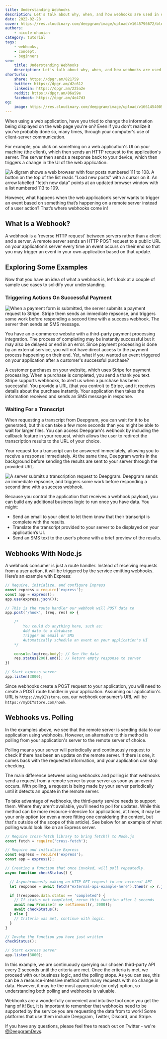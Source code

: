 ```yaml
---
title: Understanding Webhooks
description: Let's talk about why, when, and how webhooks are used in development.
date: 2022-02-28
cover: https://res.cloudinary.com/deepgram/image/upload/v1645796672/blog/2022/02/understanding-webhooks/Understanding-Webhooks%402x.jpg
authors:
    - nicole-ohanian
category: tutorial
tags:
    - webhooks,
    - concept,
    - beginners
seo:
    title: Understanding Webhooks
    description: Let's talk about why, when, and how webhooks are used in development.
shorturls:
    share: https://dpgr.am/821759
    twitter: https://dpgr.am/d2c612
    linkedin: https://dpgr.am/225a2e
    reddit: https://dpgr.am/86a59e
    facebook: https://dpgr.am/4e47d3
og:
    image: https://res.cloudinary.com/deepgram/image/upload/v1661454005/blog/understanding-webhooks/ograph.png
---
```


When using a web application, have you tried to change the information being displayed on the web page you're on? Even if you don't realize it you've probably done so, many times, through your computer's use of client-server communication.

For example, you click on something on a web application's UI on your machine (the client), which then sends an HTTP request to the application's server. The server then sends a response back to your device, which then triggers a change in the UI of the web application.

![A digram shows a web browser with four posts numbered 111 to 108. A button on the top of the list reads "Load new posts" with a cursor on it. An arrow labelled "fetch new data" points at an updated browser window with a list numbered 113 to 109.](https://res.cloudinary.com/deepgram/image/upload/v1645796695/blog/2022/02/understanding-webhooks/update-ui.png)

However, what happens when the web application’s server wants to trigger an event based on something that’s happening on a remote server instead of a user action? That’s where webhooks come in!

## What Is a Webhook?

A webhook is a 'reverse HTTP request' between servers rather than a client and a server. A remote server sends an HTTP POST request to a public URL on your application’s server every time an event occurs on their end so that you may trigger an event in your own application based on that update.

## Exploring Some Examples

Now that you have an idea of what a webhook is, let's look at a couple of sample use cases to solidify your understanding.

### Triggering Actions On Successful Payment

![When a payment form is submitted, the server submits a payment request to Stripe. Stripe them sends an immediate repsonse, and triggers some work before responding a second time with a success webhook. The server then sends an SMS message.](https://res.cloudinary.com/deepgram/image/upload/v1645796801/blog/2022/02/understanding-webhooks/stripe-flow.png)

You have an e-commerce website with a third-party payment processing integration. The process of completing  may be instantly successful but it may also be delayed or end in an error. Since payment processing is done by an external service, you will not have direct access to the payment process happening on their end. Yet, what if you wanted an event triggered on your application after a customer's successful purchase?

A customer purchases on your website, which uses Stripe for payment processing. When a purchase is completed, you send a thank you text. Stripe supports webhooks, to alert us when a purchase has been successful. You provide a URL (that you control) to Stripe, and it receives details about the purchase instantly. Your application then takes the information received and sends an SMS message in response.

### Waiting For a Transcript

When requesting a transcript from Deepgram, you can wait for it to be generated, but this can take a few more seconds than you might be able to wait for larger files. You can access Deepgram's webhook by including the callback feature in your request, which allows the user to redirect the transcription results to the URL of your choice.

Your request for a transcript can be answered immediately, allowing you to receive a response immediately. At the same time, Deepgram works in the background before sending the results are sent to your server through the provided URL.

![A server submits a transcription request to Deepgram. Deepgram sends an immediate repsonse, and triggers some work before responding a second time with a success webhook.](https://res.cloudinary.com/deepgram/image/upload/v1645796695/blog/2022/02/understanding-webhooks/deepgram.png)

Because you control the application that receives a webhook payload, you can build any additional business logic to run once you have data. You might:

*   Send an email to your client to let them know that their transcript is complete with the results.
*   Translate the transcript provided to your server to be displayed on your application’s UI.
*   Send an SMS text to the user's phone with a brief preview of the results.

## Webhooks With Node.js

A webhook consumer is just a route handler. Instead of receiving requests from a user action, it will be triggered by the service emitting webhooks. Here’s an example with Express:

```js
// Require, initialize, and configure Express
const express = require('express');
const app = express();
app.use(express.json());

// This is the route handler our webhook will POST data to
app.post('/hook', (req, res) => {

    /*
        You could do anything here, such as:
        Add data to a database
        Trigger an email or SMS
        Automatically schedule an event on your application's UI
    */

	console.log(req.body); // See the data
	res.status(200).end(); // Return empty response to server
})

// Start express server
app.listen(3000);
```

Since webhooks create a POST request to your application, you will need to create a POST route handler in your application. Assuming our application's URL is `https://myDIYstore.com`, our webhook consumer’s URL will be `https://myDIYstore.com/hook`.

## Webhooks vs. Polling

In the examples above, we see that the remote server is sending data to our application using webhooks. However, an alternative to this method is polling from your application's server to the remote server of choice.

Polling means your server will periodically and continuously request to check if there has been an update on the remote server. If there is one, it comes back with the requested information, and your application can stop checking.

The main difference between using webhooks and polling is that webhooks send a request from a remote server to your server as soon as an event occurs. With polling, a request is being made by your server periodically until it detects an update in the remote server.

To take advantage of webhooks, the third-party service needs to support them. Where they aren't available, you'll need to poll for updates. While this method can be more resource-intensive for applications, at times, it may be your only option (or even a more fitting one considering the context, but that's outside of the scope of this article). See below for an example of what polling would look like on an Express server.

```js
// Require cross-fetch library to bring fetch() to Node.js
const fetch = require('cross-fetch');

// Require and initialize Express
const express = require('express');
const app = express();

// Creating a function that once invoked, will poll repeatedly.
async function checkStatus() {

  // Asynchronously making an HTTP GET request to our external API
  let response = await fetch("external-api-example-here").then(r => r.json());

  if (!response.data.status == 'completed') {
    // If status not completed, rerun this function after 2 seconds
    await new Promise(r => setTimeout(r, 2000));
    await checkStatus();
  } else {
    // Criteria was met, continue with logic.
  }
}

// Invoke the function you have just written
checkStatus();

// Start express server
app.listen(3000);
```

In this example, we are continuously querying our chosen third-party API every 2 seconds until the criteria are met. Once the criteria is met, we proceed with our business logic, and the polling stops. As you can see, this can be a resource-intensive method with many requests with no change in data. However, it may be the most appropriate (or only) option, so understanding both polling and webhooks is valuable.

Webhooks are a wonderfully convenient and intuitive tool once you get the hang of it! But, it is important to remember that webhooks need to be supported by the service you are requesting the data from to work! Some platforms that use them include Deepgram, Twitter, Discord, and Stripe.

If you have any questions, please feel free to reach out on Twitter - we're [@DeepgramDevs](https://twitter.com/DeepgramDevs).

